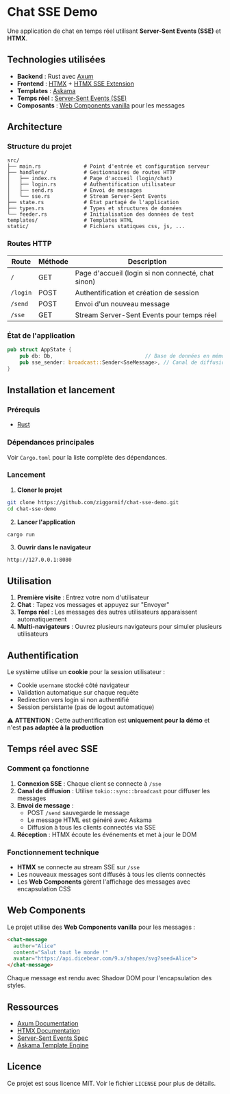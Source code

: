 # Chat SSE Demo

Une application de chat en temps réel utilisant **Server-Sent Events (SSE)** et **HTMX**.

## Technologies utilisées

- **Backend** : Rust avec [Axum](https://github.com/tokio-rs/axum)
- **Frontend** : [HTMX](https://htmx.org/) + [HTMX SSE Extension](https://htmx.org/extensions/sse/)
- **Templates** : [Askama](https://github.com/askama-rs/askama)
- **Temps réel** : [Server-Sent Events (SSE)](https://developer.mozilla.org/en-US/docs/Web/API/Server-sent_events)
- **Composants** : [Web Components vanilla](https://developer.mozilla.org/en-US/docs/Web/API/Web_components/Using_custom_elements) pour les messages

## Architecture

### Structure du projet

```
src/
├── main.rs              # Point d'entrée et configuration serveur
├── handlers/            # Gestionnaires de routes HTTP
│   ├── index.rs         # Page d'accueil (login/chat)
│   ├── login.rs         # Authentification utilisateur
│   ├── send.rs          # Envoi de messages
│   └── sse.rs           # Stream Server-Sent Events
├── state.rs             # État partagé de l'application
├── types.rs             # Types et structures de données
└── feeder.rs            # Initialisation des données de test
templates/               # Templates HTML
static/                  # Fichiers statiques css, js, ...
```

### Routes HTTP

| Route | Méthode | Description |
|-------|---------|-------------|
| `/` | GET | Page d'accueil (login si non connecté, chat sinon) |
| `/login` | POST | Authentification et création de session |
| `/send` | POST | Envoi d'un nouveau message |
| `/sse` | GET | Stream Server-Sent Events pour temps réel |

### État de l'application

```rust
pub struct AppState {
    pub db: Db,                              // Base de données en mémoire
    pub sse_sender: broadcast::Sender<SseMessage>, // Canal de diffusion SSE
}
```

## Installation et lancement

### Prérequis

- [Rust](https://www.rust-lang.org/fr/learn/get-started)

### Dépendances principales

Voir `Cargo.toml` pour la liste complète des dépendances.

### Lancement

1. **Cloner le projet**
```bash
git clone https://github.com/ziggornif/chat-sse-demo.git
cd chat-sse-demo
```

2. **Lancer l'application**
```bash
cargo run
```

3. **Ouvrir dans le navigateur**
```
http://127.0.0.1:8080
```

## Utilisation

1. **Première visite** : Entrez votre nom d'utilisateur
2. **Chat** : Tapez vos messages et appuyez sur "Envoyer"
3. **Temps réel** : Les messages des autres utilisateurs apparaissent automatiquement
4. **Multi-navigateurs** : Ouvrez plusieurs navigateurs pour simuler plusieurs utilisateurs

## Authentification

Le système utilise un **cookie** pour la session utilisateur :

- Cookie `username` stocké côté navigateur
- Validation automatique sur chaque requête
- Redirection vers login si non authentifié
- Session persistante (pas de logout automatique)

⚠️ **ATTENTION** : Cette authentification est **uniquement pour la démo** et n'est **pas adaptée à la production**

## Temps réel avec SSE

### Comment ça fonctionne

1. **Connexion SSE** : Chaque client se connecte à `/sse`
2. **Canal de diffusion** : Utilise `tokio::sync::broadcast` pour diffuser les messages
3. **Envoi de message** : 
   - POST `/send` sauvegarde le message
   - Le message HTML est généré avec Askama
   - Diffusion à tous les clients connectés via SSE
4. **Réception** : HTMX écoute les événements et met à jour le DOM

### Fonctionnement technique

- **HTMX** se connecte au stream SSE sur `/sse`
- Les nouveaux messages sont diffusés à tous les clients connectés
- Les **Web Components** gèrent l'affichage des messages avec encapsulation CSS

## Web Components

Le projet utilise des **Web Components vanilla** pour les messages :

```html
<chat-message 
  author="Alice" 
  content="Salut tout le monde !" 
  avatar="https://api.dicebear.com/9.x/shapes/svg?seed=Alice">
</chat-message>
```

Chaque message est rendu avec Shadow DOM pour l'encapsulation des styles.

## Ressources

- [Axum Documentation](https://docs.rs/axum/)
- [HTMX Documentation](https://htmx.org/docs/)
- [Server-Sent Events Spec](https://developer.mozilla.org/en-US/docs/Web/API/Server-sent_events)
- [Askama Template Engine](https://askama.readthedocs.io/en/stable/)

## Licence

Ce projet est sous licence MIT. Voir le fichier `LICENSE` pour plus de détails.
